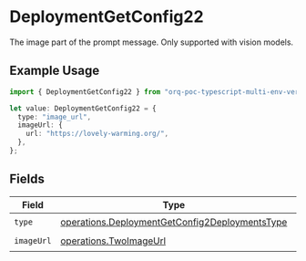 # DeploymentGetConfig22

The image part of the prompt message. Only supported with vision models.

## Example Usage

```typescript
import { DeploymentGetConfig22 } from "orq-poc-typescript-multi-env-version/models/operations";

let value: DeploymentGetConfig22 = {
  type: "image_url",
  imageUrl: {
    url: "https://lovely-warming.org/",
  },
};
```

## Fields

| Field                                                                                                            | Type                                                                                                             | Required                                                                                                         | Description                                                                                                      |
| ---------------------------------------------------------------------------------------------------------------- | ---------------------------------------------------------------------------------------------------------------- | ---------------------------------------------------------------------------------------------------------------- | ---------------------------------------------------------------------------------------------------------------- |
| `type`                                                                                                           | [operations.DeploymentGetConfig2DeploymentsType](../../models/operations/deploymentgetconfig2deploymentstype.md) | :heavy_check_mark:                                                                                               | N/A                                                                                                              |
| `imageUrl`                                                                                                       | [operations.TwoImageUrl](../../models/operations/twoimageurl.md)                                                 | :heavy_check_mark:                                                                                               | N/A                                                                                                              |